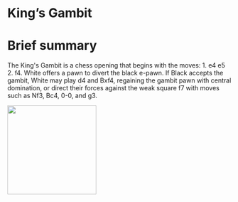
King’s Gambit
=============

# Brief summary


The King's Gambit is a chess opening that begins with the moves: 1. e4 e5 2. f4. White offers a pawn to divert the black e-pawn. If Black accepts the gambit, White may play d4 and Bxf4, regaining the gambit pawn with central domination, or direct their forces against the weak square f7 with moves such as Nf3, Bc4, 0-0, and g3.

<img src="/img/King’s Gambit.jpg" width="200"/>